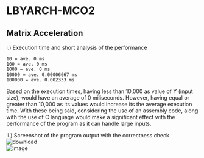 # LBYARCH-MCO2
## Matrix Acceleration

i.) Execution time and short analysis of the performance

    10 = ave. 0 ms
    100 = ave. 0 ms
    1000 = ave. 0 ms
    10000 = ave. 0.00006667 ms
    100000 = ave. 0.002333 ms

Based on the execution times, having less than 10,000 as value of Y (input size), would have an average of 0 miliseconds. However, having equal or greater than 10,000 as its values would increase its the average execution time. With these being said, considering the use of an assembly code, along with the use of C language would make a significant effect with the performance of the program as it can handle large inputs. <br>

ii.) Screenshot of the program output with the correctness check <br>
![download](https://github.com/user-attachments/assets/d75d546c-5d12-414c-b98b-71c7c1ab2471) <br>
![image](https://github.com/user-attachments/assets/31e0b8ba-8774-467e-bbec-13639a6e0d39)
